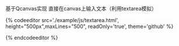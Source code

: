 基于Qcanvas实现 直接在canvas上输入文本（利用textarea模拟）

{% codeeditor   src='./example/js/textarea.html', height="500px",maxLines="500", readOnly='true', theme='github' %}

{% endcodeeditor %}

